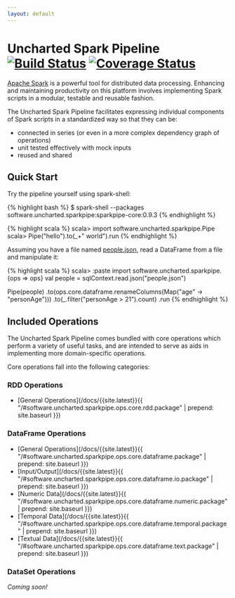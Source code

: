 ```yaml
---
layout: default
---
```


# Uncharted Spark Pipeline &nbsp;[![Build Status](https://travis-ci.org/unchartedsoftware/sparkpipe-core.svg?branch=master)](https://travis-ci.org/unchartedsoftware/sparkpipe-core)&nbsp;[![Coverage Status](https://coveralls.io/repos/unchartedsoftware/sparkpipe-core/badge.svg?branch=master&service=github)](https://coveralls.io/github/unchartedsoftware/sparkpipe-core?branch=master)

[Apache Spark](http://spark.apache.org/) is a powerful tool for distributed data processing. Enhancing and maintaining productivity on this platform involves implementing Spark scripts in a modular, testable and reusable fashion.

The Uncharted Spark Pipeline facilitates expressing individual components of Spark scripts in a standardized way so that they can be:

  - connected in series (or even in a more complex dependency graph of operations)
  - unit tested effectively with mock inputs
  - reused and shared

## Quick Start

Try the pipeline yourself using spark-shell:

{% highlight bash %}
$ spark-shell --packages software.uncharted.sparkpipe:sparkpipe-core:0.9.3
{% endhighlight %}

{% highlight scala %}
scala> import software.uncharted.sparkpipe.Pipe
scala> Pipe("hello").to(_+" world").run
{% endhighlight %}

Assuming you have a file named [people.json](https://raw.githubusercontent.com/apache/spark/master/examples/src/main/resources/people.json), read a DataFrame from a file and manipulate it:

{% highlight scala %}
scala> :paste
import software.uncharted.sparkpipe.{ops => ops}
val people = sqlContext.read.json("people.json")

Pipe(people)
.to(ops.core.dataframe.renameColumns(Map("age" -> "personAge")))
.to(_.filter("personAge > 21").count)
.run
{% endhighlight %}

## Included Operations

The Uncharted Spark Pipeline comes bundled with core operations which perform a variety of useful tasks, and are intended to serve as aids in implementing more domain-specific operations.

Core operations fall into the following categories:

### RDD Operations

- [General Operations](/docs/{{site.latest}}{{ "/#software.uncharted.sparkpipe.ops.core.rdd.package" | prepend: site.baseurl }})

### DataFrame Operations

- [General Operations](/docs/{{site.latest}}{{ "/#software.uncharted.sparkpipe.ops.core.dataframe.package" | prepend: site.baseurl }})
- [Input/Output](/docs/{{site.latest}}{{ "/#software.uncharted.sparkpipe.ops.core.dataframe.io.package" | prepend: site.baseurl }})
- [Numeric Data](/docs/{{site.latest}}{{ "/#software.uncharted.sparkpipe.ops.core.dataframe.numeric.package" | prepend: site.baseurl }})
- [Temporal Data](/docs/{{site.latest}}{{ "/#software.uncharted.sparkpipe.ops.core.dataframe.temporal.package" | prepend: site.baseurl }})
- [Textual Data](/docs/{{site.latest}}{{ "/#software.uncharted.sparkpipe.ops.core.dataframe.text.package" | prepend: site.baseurl }})

### DataSet Operations

*Coming soon!*
